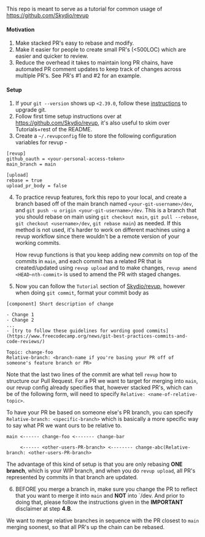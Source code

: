 This repo is meant to serve as a tutorial for common usage of https://github.com/Skydio/revup

#### Motivation

1. Make stacked PR's easy to rebase and modify.
2. Make it easier for people to create small PR's (<500LOC) which are easier and quicker to review.
3. Reduce the overhead it takes to maintain long PR chains, have automated PR comment updates to keep track of changes across multiple PR's. See PR's #1 and #2 for an example.

#### Setup

1. If your `git --version` shows up `<2.39.0`, follow these [instructions](https://askubuntu.com/questions/568591/how-do-i-install-the-latest-version-of-git-with-apt) to upgrade git.
2. Follow first time setup instructions over at https://github.com/Skydio/revup, it's also useful to skim over Tutorials+rest of the README.
3. Create a `~/.revupconfig` file to store the following configuration variables for revup -

```
[revup]
github_oauth = <your-personal-access-token>
main_branch = main

[upload]
rebase = true
upload_pr_body = false

```

4. To practice revup features, fork this repo to your local, and create a branch based off of the main branch named `<your-git-username>/dev`, and `git push -u origin <your-git-username>/dev`.
   This is a branch that you should rebase on main using `git checkout main`, `git pull --rebase`, `git checkout <username>/dev`, `git rebase main`) as needed.
   If this method is not used, it's harder to work on different machines using a revup workflow since there wouldn't be a remote version of your working commits.

   How revup functions is that you keep adding new _commits_ on top of the commits in `main`, and each commit has a related PR that is created/updated using `revup upload` and to make changes, `revup amend <HEAD~nth-commit>` is used to amend the PR with staged changes.

5. Now you can follow the `Tutorial` section of [Skydio/revup](https://github.com/Skydio/revup), however when doing `git commit`, format your commit body as

```
[component] Short description of change

- Change 1
- Change 2
...
- [try to follow these guidelines for wording good commits](https://www.freecodecamp.org/news/git-best-practices-commits-and-code-reviews/)

Topic: change-foo
Relative-branch: <branch-name if you're basing your PR off of someone's feature branch or PR>
```

Note that the last two lines of the commit are what tell `revup` how to structure our Pull Request.
For a PR we want to target for merging into `main`, our revup config already specifies that, however stacked PR's, which can be of the following form, will need to specify `Relative: <name-of-relative-topic>`.

To have your PR be based on someone else's PR branch, you can specify `Relative-branch: <specific-branch>` which is basically a more specific way to say what PR we want ours to be relative to.

```
main <------ change-foo <------- change-bar

     <------ <other-users-PR-branch> <-------- change-abc(Relative-branch: <other-users-PR-branch>
```

The advantage of this kind of setup is that you are only rebasing **ONE branch**, which is your WIP branch, and when you do `revup upload`, all PR's represented by commits in that branch are updated.

6. BEFORE you merge a branch in, make sure you change the PR to reflect that you want to merge it into `main` and **NOT** into `<your-git-username>/dev. And prior to doing that, please follow the instructions given in the **IMPORTANT** disclaimer at step **4.B**.

We want to merge relative branches in sequence with the PR closest to `main` merging soonest, so that all PR's up the chain can be rebased.
